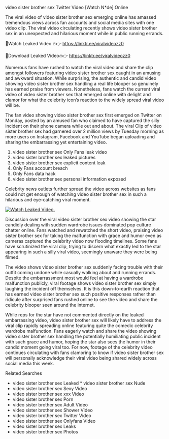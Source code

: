 ﻿video sister brother sex Twitter Video [Watch N*de] Online

The viral video of ﻿video sister brother sex emerging online has amassed tremendous views across fan accounts and social media sites with one video clip. The viral video circulating recently shows ﻿video sister brother sex in an unexpected and hilarious moment while in public running errands. 

🔴Watch Leaked Video 🔥👉  https://linktr.ee/viralvideozz0 

🔴Download Leaked Video🔥👉  https://linktr.ee/viralvideozz0 

Numerous fans have rushed to watch the viral video and share the clip amongst followers featuring ﻿video sister brother sex caught in an amusing and awkward situation. While surprising, the authentic and candid video showing ﻿video sister brother sex handling a real life blooper so genuinely has earned praise from viewers. Nonetheless, fans watch the current viral video of ﻿video sister brother sex that emerged online with delight and clamor for what the celebrity icon’s reaction to the widely spread viral video will be.

The fan video showing ﻿video sister brother sex first emerged on Twitter on Monday, posted by an amused fan who claimed to have captured the silly incident on their phone camera while out and about. The viral Clip of ﻿video sister brother sex had garnered over 2 million views by Tuesday morning as more users on Instagram, Facebook and YouTube began uploading and sharing the embarrassing yet entertaining video. 

1. ﻿video sister brother sex Only Fans leak video
2. ﻿video sister brother sex leaked pictures
3. ﻿video sister brother sex explicit content leak
4. Only Fans account breach
5. Only Fans data hack
6. ﻿video sister brother sex personal information exposed

Celebrity news outlets further spread the video across websites as fans could not get enough of watching ﻿video sister brother sex in such a hilarious and eye-catching viral moment. 

[![Watch Leaked Video.](https://miro.medium.com/v2/resize:fit:828/format:webp/1*cilzJN44JGOrTw9NJCrNHA.gif "Watch Leaked Video")](https://linktr.ee/viralvideozz0)

Discussion over the viral ﻿video sister brother sex video showing the star candidly dealing with sudden wardrobe issues dominated pop culture chatter online. Fans watched and rewatched the short video, praising ﻿video sister brother sex for taking the malfunction with grace and humor even as cameras captured the celebrity video now flooding timelines. Some fans have scrutinized the viral clip, trying to discern what exactly led to the star appearing in such a silly viral video, seemingly unaware they were being filmed.

The video shows ﻿video sister brother sex suddenly facing trouble with their outfit coming undone while casually walking about and running errands. Despite the embarrassment most would feel at having a wardrobe malfunction publicly, viral footage shows ﻿video sister brother sex simply laughing the incident off themselves. It is this down-to-earth reaction that has earned ﻿video sister brother sex such positive responses rather than ridicule after surprised fans rushed online to see the video and share the celebrity blooper seen around the internet.  

While reps for the star have not commented directly on the leaked embarrassing video, ﻿video sister brother sex will likely have to address the viral clip rapidly spreading online featuring quite the comedic celebrity wardrobe malfunction. Fans eagerly watch and share the video showing ﻿video sister brother sex handling the potentially humiliating public incident with such grace and humor, hoping the star also sees the humor in their candid moment going viral too. For now, footage of the celebrity video continues circulating with fans clamoring to know if ﻿video sister brother sex will personally acknowledge their viral video being shared widely across social media this week.

Related Searches
* ﻿video sister brother sex Leaked
﻿* video sister brother sex Nude
* ﻿video sister brother sex Sexy Video
* ﻿video sister brother sex xxx Video
* ﻿video sister brother sex Porn
* ﻿video sister brother sex Adult Video
* ﻿video sister brother sex Shower Video
* ﻿video sister brother sex Twitter Video
* ﻿video sister brother sex Onlyfans Video
* ﻿video sister brother sex Leaks
* ﻿video sister brother sex Photos